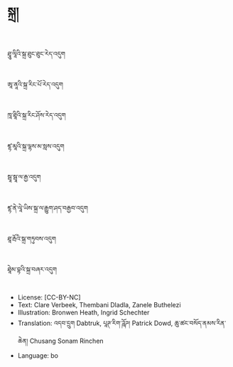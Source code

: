 # སྐྲ།

##
ཐཱུ་ལཱིའི་སྐྲ་ཐུང་ཐུང་རེད་འདུག

##
ཨཱ་ནཱའི་སྐྲ་རིང་པོ་རེད་འདུག

##
ཁཱ་ཐཱིའི་སྐྲ་རིང་ཤོས་རེད་འདུག

##
ཛྷ་མཱའི་སྐྲ་ལྷས་མ་སླས་འདུག

##
སྦཱ་སྦཱ་ལ་རྒྱ་འདུག

##
ཛྷ་ནེ་ལཱེ་ཡིས་སྐྲ་ལ་རྒྱུག་ཤད་བརྒྱབ་འདུག

##
ཐཱ་རྦོའི་སྐྲ་གཏུབས་འདུག

##
ཐཱེམ་བྷའི་སྐྲ་བཞར་འདུག

##
* License: [CC-BY-NC]
* Text: Clare Verbeek, Thembani Dladla, Zanele Buthelezi
* Illustration: Bronwen Heath, Ingrid Schechter
* Translation: འདབ་དྲུག Dabtruk, པཱཊ་རིག་ཌཱོཌ། Patrick Dowd, ཆུ་ཚང་བསོད་ནམས་རིན་ཆེན། Chusang Sonam Rinchen
* Language: bo
